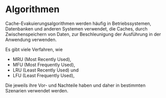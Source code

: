 # Algorithmen

Cache-Evakuierungsalgorithmen werden häufig in Betriebssystemen, Datenbanken und anderen Systemen verwendet, die Caches, durch Zwischenspeichern von Daten, zur Beschleunigung der Ausführung in der Anwendung verwenden.

Es gibt viele Verfahren, wie

* MRU (Most Recently Used),
* MFU (Most Frequently Used),
* LRU (Least Recently Used) und
* LFU (Least Frequently Used),

Die jeweils ihre Vor- und Nachteile haben und daher in bestimmten Szenarien verwendet werden.
